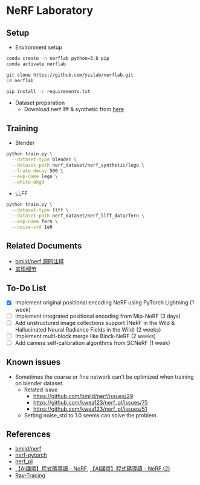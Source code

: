 # NeRF Laboratory
## Setup
- Environment setup
```bash
conda create -n nerflab python=3.8 pip
conda activate nerflab

git clone https://github.com/yzslab/nerflab.git
cd nerflab

pip install -r requirements.txt
```
- Dataset preparation
  - Download nerf llff & synthetic from [here](https://drive.google.com/drive/folders/128yBriW1IG_3NJ5Rp7APSTZsJqdJdfc1)
## Training
- Blender
```bash
python train.py \
  --dataset-type blender \
  --dataset-path nerf_dataset/nerf_synthetic/lego \
  --lrate-decay 500 \
  --exp-name lego \
  --white-bkgd
```
- LLFF
```bash
python train.py \
  --dataset-type llff \
  --dataset-path nerf_dataset/nerf_llff_data/fern \
  --exp-name fern \
  --noise-std 1e0
```
## Related Documents
- [bmild/nerf 源码注释](https://www.yuque.com/docs/share/01c0c96c-fdc1-472e-acf4-a83aa59f5c6f)
- [实现细节](https://www.yuque.com/docs/share/6d2e30ca-963f-439c-b5b5-776954e6507f)
## To-Do List
- [x] Implement original positional encoding NeRF using PyTorch Lightning (1 week)
- [ ] Implement integrated positional encoding from Mip-NeRF (3 days)
- [ ] Add unstructured image collections support (NeRF in the Wild & Hallucinated Neural Radiance Fields in the Wild) (2 weeks)
- [ ] Implement multi-block merge like Block-NeRF (2 weeks)
- [ ] Add camera self-calibration algorithms from SCNeRF (1 week)
## Known issues
- Sometimes the coarse or fine network can't be optimized when training on blender dataset.
  - Related issue
    - https://github.com/bmild/nerf/issues/29
    - https://github.com/kwea123/nerf_pl/issues/75
    - https://github.com/kwea123/nerf_pl/issues/51
  - Setting noise_std to 1.0 seems can solve the problem. 
## References
- [bmild/nerf](https://github.com/bmild/nerf)
- [nerf-pytorch](https://github.com/yenchenlin/nerf-pytorch)
- [nerf_pl](https://github.com/kwea123/nerf_pl)
- [【AI講壇】程式碼導讀 - NeRF](https://youtu.be/SoEehTR2MiM), [【AI講壇】程式碼導讀 - NeRF (2)](https://youtu.be/kh_hxFnuQNI)
- [Ray-Tracing](https://www.scratchapixel.com/lessons/3d-basic-rendering/ray-tracing-generating-camera-rays/definition-ray)